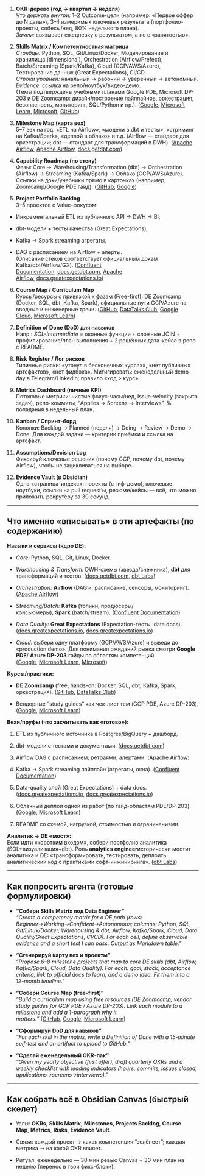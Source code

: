 

1. **OKR-дерево (год → квартал → неделя)**  
    _Что держать внутри:_ 1–2 Outcome-цели (например: «Первое оффер до N даты»), 3–4 измеримых ключевых результата (портфолио-проекты, собесы/нед, 80% недельного плана).  
    _Зачем:_ связывает ежедневку с результатом, а не с «занятостью».
    
2. **Skills Matrix / Компетентностная матрица**  
    _Столбцы:_ Python, SQL, Git/Linux/Docker, Моделирование и хранилища (dimensional), Orchestration (Airflow/Prefect), Batch/Streaming (Spark/Kafka), Cloud (GCP/AWS/Azure), Тестирование данных (Great Expectations), CI/CD.  
    _Строки уровней:_ начальный → рабочий → уверенный → автономный.  
    _Evidence:_ ссылка на репо/ноутбук/видео-демо.  
    (Темы подтверждены учебными планами Google PDE, Microsoft DP-203 и DE Zoomcamp: дизайн/построение пайплайнов, оркестрация, безопасность, мониторинг, SQL/Python и пр.). ([Google](https://services.google.com/fh/files/misc/professional_data_engineer_exam_guide_english.pdf?utm_source=chatgpt.com "Professional Data Engineer Exam Guide | English"), [Microsoft Learn](https://learn.microsoft.com/en-us/credentials/certifications/resources/study-guides/dp-203?utm_source=chatgpt.com "Study guide for Exam DP-203: Data Engineering on ..."), [Microsoft](https://cdn-dynmedia-1.microsoft.com/is/content/microsoftcorp/microsoft/final/en-us/microsoft-brand/documents/RE4MbYT.pdf?utm_source=chatgpt.com "DP-203 Exam Study Guide"), [GitHub](https://github.com/DataTalksClub/data-engineering-zoomcamp?utm_source=chatgpt.com "Data Engineering Zoomcamp is a free nine-week course ..."))
    
3. **Milestone Map (карта вех)**  
    5–7 вех на год: «ETL на Airflow», «модели в dbt и тесты», «стриминг на Kafka/Spark», «деплой в облако» и т.д. (Airflow — стандарт для оркестрации; dbt — стандарт для трансформаций в DWH). ([Apache Airflow](https://airflow.apache.org/docs/apache-airflow/stable/index.html?utm_source=chatgpt.com "What is Airflow®? — Airflow 3.0.3 Documentation"), [Apache Airflow](https://airflow.apache.org/docs/apache-airflow/stable/core-concepts/overview.html?utm_source=chatgpt.com "Architecture Overview — Airflow 3.0.3 Documentation"), [docs.getdbt.com](https://docs.getdbt.com/docs/introduction?utm_source=chatgpt.com "What is dbt? | dbt Developer Hub - dbt Docs"))
    
4. **Capability Roadmap (по стеку)**  
    Фазы: Core → Warehousing/Transformation (dbt) → Orchestration (Airflow) → Streaming (Kafka/Spark) → Облако (GCP/AWS/Azure). Ссылки на доки/учебники прямо в карточках (например, Zoomcamp/Google PDE гайд). ([GitHub](https://github.com/DataTalksClub/data-engineering-zoomcamp?utm_source=chatgpt.com "Data Engineering Zoomcamp is a free nine-week course ..."), [Google](https://services.google.com/fh/files/misc/professional_data_engineer_exam_guide_english.pdf?utm_source=chatgpt.com "Professional Data Engineer Exam Guide | English"))
    
5. **Project Portfolio Backlog**  
    3–5 проектов с Value-фокусом:
    

- Инкрементальный ETL из публичного API → DWH → BI,
    
- dbt-модели + тесты качества (Great Expectations),
    
- Kafka → Spark streaming агрегаты,
    
- DAG c расписанием на Airflow + алерты.  
    (Описание стеков соответствует официальным докам Kafka/dbt/Airflow/GX). ([Confluent Documentation](https://docs.confluent.io/kafka/introduction.html?utm_source=chatgpt.com "Introduction to Apache Kafka"), [docs.getdbt.com](https://docs.getdbt.com/docs/introduction?utm_source=chatgpt.com "What is dbt? | dbt Developer Hub - dbt Docs"), [Apache Airflow](https://airflow.apache.org/docs/apache-airflow/stable/index.html?utm_source=chatgpt.com "What is Airflow®? — Airflow 3.0.3 Documentation"), [docs.greatexpectations.io](https://docs.greatexpectations.io/docs/home/?utm_source=chatgpt.com "Great Expectations documentation"))
    

6. **Course Map / Curriculum Map**  
    Курсы/ресурсы с привязкой к фазам (Free-first): DE Zoomcamp (Docker, SQL, dbt, Kafka, Spark), официальные пути GCP/Azure на вводные и инженерные треки. ([GitHub](https://github.com/DataTalksClub/data-engineering-zoomcamp?utm_source=chatgpt.com "Data Engineering Zoomcamp is a free nine-week course ..."), [DataTalks.Club](https://datatalks.club/blog/data-engineering-zoomcamp.html?utm_source=chatgpt.com "Data Engineering Zoomcamp 2026"), [Google Cloud](https://cloud.google.com/learn/certification/data-engineer?utm_source=chatgpt.com "Professional Data Engineer Certification | Learn"), [Microsoft Learn](https://learn.microsoft.com/en-us/credentials/certifications/resources/study-guides/dp-203?utm_source=chatgpt.com "Study guide for Exam DP-203: Data Engineering on ..."))
    
7. **Definition of Done (DoD) для навыков**  
    Напр.: _SQL-Intermediate =_ оконные функции + сложные JOIN + профилирование/план выполнения + 2 решённых дата-кейса в репо с README.
    
8. **Risk Register / Лог рисков**  
    Типичные риски: «утонул в бесконечных курсах», «нет публичных артефактов», «нет фидбэка». Митигировать: еженедельный demo-day в Telegram/LinkedIn; правило «код > курс».
    
9. **Metrics Dashboard (личные KPI)**  
    Потоковые метрики: чистые фокус-часы/нед, Issue-velocity (закрыто задач), репо-коммиты, “Applies → Screens → Interviews”, % попадания в недельный план.
    
10. **Kanban / Спринт-борд**  
    Колонки: Backlog → Planned (неделя) → Doing → Review → Demo → Done. Для каждой задачи — критерии приёмки и ссылка на артефакт.
    
11. **Assumptions/Decision Log**  
    Фиксируй ключевые решения (почему GCP, почему dbt, почему Airflow), чтобы не зацикливаться на выборе.
    
12. **Evidence Vault (в Obsidian)**  
    Одна «страница-индекс»: проекты (с гиф-демо), ключевые ноутбуки, ссылки на pull request’ы, резюме/кейсы — всё, что можно приложить рекрутёру за 30 секунд.
    

---

## Что именно «вписывать» в эти артефакты (по содержанию)

**Навыки и сервисы (ядро DE):**

- _Core:_ Python, SQL, Git, Linux, Docker.
    
- _Warehousing & Transform:_ DWH-схемы (звезда/снежинка), **dbt** для трансформаций и тестов. ([docs.getdbt.com](https://docs.getdbt.com/docs/introduction?utm_source=chatgpt.com "What is dbt? | dbt Developer Hub - dbt Docs"), [dbt Labs](https://www.getdbt.com/product/what-is-dbt?utm_source=chatgpt.com "What is dbt?"))
    
- _Orchestration:_ **Airflow** (DAG’и, расписание, сенсоры, мониторинг). ([Apache Airflow](https://airflow.apache.org/docs/apache-airflow/stable/index.html?utm_source=chatgpt.com "What is Airflow®? — Airflow 3.0.3 Documentation"))
    
- _Streaming/Batch:_ **Kafka** (топики, продюсеры/консьюмеры), **Spark** (batch/stream). ([Confluent Documentation](https://docs.confluent.io/kafka/introduction.html?utm_source=chatgpt.com "Introduction to Apache Kafka"))
    
- _Data Quality:_ **Great Expectations** (Expectation-тесты, data docs). ([docs.greatexpectations.io](https://docs.greatexpectations.io/docs/home/?utm_source=chatgpt.com "Great Expectations documentation"), [docs.greatexpectations.io](https://docs.greatexpectations.io/docs/0.18/reference/learn/terms/data_docs?utm_source=chatgpt.com "Data Docs | Great Expectations"))
    
- _Cloud:_ выбери одну платформу (GCP/AWS/Azure) и выведи до «production demo». Для понимания ожиданий рынка смотри **Google PDE**/ **Azure DP-203** гайды по областям компетенций. ([Google](https://services.google.com/fh/files/misc/professional_data_engineer_exam_guide_english.pdf?utm_source=chatgpt.com "Professional Data Engineer Exam Guide | English"), [Microsoft Learn](https://learn.microsoft.com/en-us/credentials/certifications/resources/study-guides/dp-203?utm_source=chatgpt.com "Study guide for Exam DP-203: Data Engineering on ..."), [Microsoft](https://cdn-dynmedia-1.microsoft.com/is/content/microsoftcorp/microsoft/final/en-us/microsoft-brand/documents/RE4MbYT.pdf?utm_source=chatgpt.com "DP-203 Exam Study Guide"))
    

**Курсы/практики:**

- **DE Zoomcamp** (free, hands-on: Docker, SQL, dbt, Kafka, Spark, оркестрация). ([GitHub](https://github.com/DataTalksClub/data-engineering-zoomcamp?utm_source=chatgpt.com "Data Engineering Zoomcamp is a free nine-week course ..."), [DataTalks.Club](https://datatalks.club/blog/data-engineering-zoomcamp.html?utm_source=chatgpt.com "Data Engineering Zoomcamp 2026"))
    
- Вендорные “study guides” как чек-лист тем (GCP PDE, Azure DP-203). ([Google](https://services.google.com/fh/files/misc/professional_data_engineer_exam_guide_english.pdf?utm_source=chatgpt.com "Professional Data Engineer Exam Guide | English"), [Microsoft Learn](https://learn.microsoft.com/en-us/credentials/certifications/resources/study-guides/dp-203?utm_source=chatgpt.com "Study guide for Exam DP-203: Data Engineering on ..."))
    

**Вехи/пруфы (что засчитывать как «готово»):**

1. ETL из публичного источника в Postgres/BigQuery + дашборд.
    
2. dbt-модели с тестами и документами. ([docs.getdbt.com](https://docs.getdbt.com/docs/introduction?utm_source=chatgpt.com "What is dbt? | dbt Developer Hub - dbt Docs"))
    
3. Airflow DAG с расписанием, ретраями, алертами. ([Apache Airflow](https://airflow.apache.org/docs/apache-airflow/stable/index.html?utm_source=chatgpt.com "What is Airflow®? — Airflow 3.0.3 Documentation"))
    
4. Kafka → Spark streaming пайплайн (агрегаты, окна). ([Confluent Documentation](https://docs.confluent.io/kafka/introduction.html?utm_source=chatgpt.com "Introduction to Apache Kafka"))
    
5. Data-quality слой (Great Expectations) + data docs. ([docs.greatexpectations.io](https://docs.greatexpectations.io/docs/home/?utm_source=chatgpt.com "Great Expectations documentation"), [docs.greatexpectations.io](https://docs.greatexpectations.io/docs/0.18/reference/learn/terms/data_docs?utm_source=chatgpt.com "Data Docs | Great Expectations"))
    
6. Облачный деплой одной из работ (по гайд-областям PDE/DP-203). ([Google](https://services.google.com/fh/files/misc/professional_data_engineer_exam_guide_english.pdf?utm_source=chatgpt.com "Professional Data Engineer Exam Guide | English"), [Microsoft Learn](https://learn.microsoft.com/en-us/credentials/certifications/resources/study-guides/dp-203?utm_source=chatgpt.com "Study guide for Exam DP-203: Data Engineering on ..."))
    
7. README со схемой, нагрузкой, стоимостью и ограничениями.
    

**Аналитик → DE «мост»:**  
Если идти «коротким входом», собери портфолио аналитика (SQL+визуализация+dbt). Роль **analytics engineer**исторически мостит аналитика и DE: «трансформировать, тестировать, деплоить аналитический код с практиками софт-инжиниринга». ([dbt Labs](https://www.getdbt.com/blog/what-is-analytics-engineering?utm_source=chatgpt.com "What is analytics engineering?"))

---

## Как попросить агента (готовые формулировки)

- **“Собери Skills Matrix под Data Engineer”**  
    _“Create a competency matrix for a DE path (rows: Beginner→Working→Confident→Autonomous; columns: Python, SQL, Git/Linux/Docker, Warehousing & dbt, Airflow, Kafka/Spark, Cloud, Data Quality/Great Expectations, CI/CD). For each cell, define observable evidence and a short test I can pass. Output as Markdown table.”_
    
- **“Сгенерируй карту вех и проекты”**  
    _“Propose 6–8 milestone projects that map to core DE skills (dbt, Airflow, Kafka/Spark, Cloud, Data Quality). For each: goal, stack, acceptance criteria, link to official docs to learn, and a demo idea. Fit them into a 12-month timeline.”_
    
- **“Собери Course Map (free-first)”**  
    _“Build a curriculum map using free resources (DE Zoomcamp, vendor study guides for GCP PDE / Azure DP-203). Link each module to a milestone and add a 1-paragraph why it matters.”_ ([GitHub](https://github.com/DataTalksClub/data-engineering-zoomcamp?utm_source=chatgpt.com "Data Engineering Zoomcamp is a free nine-week course ..."), [Google](https://services.google.com/fh/files/misc/professional_data_engineer_exam_guide_english.pdf?utm_source=chatgpt.com "Professional Data Engineer Exam Guide | English"), [Microsoft Learn](https://learn.microsoft.com/en-us/credentials/certifications/resources/study-guides/dp-203?utm_source=chatgpt.com "Study guide for Exam DP-203: Data Engineering on ..."))
    
- **“Сформируй DoD для навыков”**  
    _“For each skill in the matrix, write a Definition of Done with a 15-minute self-test and an artifact to upload to GitHub.”_
    
- **“Сделай еженедельный OKR-пак”**  
    _“Given my yearly objective (first offer), draft quarterly OKRs and a weekly checklist with leading indicators (hours, commits, issues closed, applications→screens→interviews).”_
    

---

## Как собрать всё в Obsidian Canvas (быстрый скелет)

- Узлы: **OKRs**, **Skills Matrix**, **Milestones**, **Projects Backlog**, **Course Map**, **Metrics**, **Risks**, **Evidence Vault**.
    
- Связи: каждый проект → какая компетенция “зелёнеет”; каждая метрика → на какой OKR влияет.
    
- Ритуал: еженедельно — 30 мин ревью Canvas + 30 мин план на неделю (перенос в твои фикс-блоки).
    

